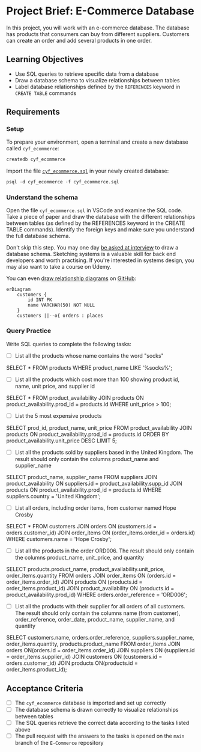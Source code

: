 # Project Brief: E-Commerce Database

In this project, you will work with an e-commerce database. The database has products that consumers can buy from different suppliers. Customers can create an order and add several products in one order.

## Learning Objectives

- Use SQL queries to retrieve specific data from a database
- Draw a database schema to visualize relationships between tables
- Label database relationships defined by the `REFERENCES` keyword in `CREATE TABLE` commands

## Requirements

### Setup

To prepare your environment, open a terminal and create a new database called `cyf_ecommerce`:

```sql
createdb cyf_ecommerce
```

Import the file [`cyf_ecommerce.sql`](./cyf_ecommerce.sql) in your newly created database:

```sql
psql -d cyf_ecommerce -f cyf_ecommerce.sql
```

### Understand the schema

Open the file `cyf_ecommerce.sql` in VSCode and examine the SQL code. Take a piece of paper and draw the database with the different relationships between tables (as defined by the REFERENCES keyword in the CREATE TABLE commands). Identify the foreign keys and make sure you understand the full database schema.

Don't skip this step. You may one day [be asked at interview](https://monzo.com/blog/2022/03/23/demystifying-the-backend-engineering-interview-process) to draw a database schema. Sketching systems is a valuable skill for back end developers and worth practising. If you're interested in systems design, you may also want to take a course on Udemy.

You can even [draw relationship diagrams](https://mermaid.js.org/syntax/entityRelationshipDiagram.html) on [GitHub](https://docs.github.com/en/get-started/writing-on-github/working-with-advanced-formatting/creating-diagrams):

```mermaid
erDiagram
    customers {
        id INT PK
        name VARCHAR(50) NOT NULL
    }
    customers ||--o{ orders : places
```

### Query Practice

Write SQL queries to complete the following tasks:

- [ ] List all the products whose name contains the word "socks"

SELECT * FROM products WHERE product_name LIKE '%socks%';

- [ ] List all the products which cost more than 100 showing product id, name, unit price, and supplier id

SELECT * FROM product_availability JOIN products ON product_availability.prod_id = products.id WHERE unit_price > 100;

- [ ] List the 5 most expensive products

SELECT prod_id, product_name, unit_price FROM product_availability JOIN products ON product_availability.prod_id = products.id ORDER BY product_availability.unit_price DESC LIMIT 5;

- [ ] List all the products sold by suppliers based in the United Kingdom. The result should only contain the columns product_name and supplier_name

SELECT product_name, supplier_name FROM suppliers JOIN product_availability ON suppliers.id = product_availability.supp_id JOIN products ON product_availability.prod_id = products.id WHERE suppliers.country = 'United Kingdom';

- [ ] List all orders, including order items, from customer named Hope Crosby

SELECT * FROM customers JOIN orders ON (customers.id = orders.customer_id) JOIN order_items ON (order_items.order_id = orders.id) WHERE customers.name = 'Hope Crosby'; 

- [ ] List all the products in the order ORD006. The result should only contain the columns product_name, unit_price, and quantity

SELECT products.product_name, product_availability.unit_price, order_items.quantity FROM orders JOIN order_items ON (orders.id = order_items.order_id) JOIN products ON (products.id = order_items.product_id) JOIN product_availability ON (products.id = product_availability.prod_id) WHERE orders.order_reference = 'ORD006'; 

- [ ] List all the products with their supplier for all orders of all customers. The result should only contain the columns name (from customer), order_reference, order_date, product_name, supplier_name, and quantity

SELECT customers.name, orders.order_reference, suppliers.supplier_name, order_items.quantity, products.product_name FROM order_items JOIN orders ON(orders.id = order_items.order_id) JOIN suppliers ON (suppliers.id = order_items.supplier_id) JOIN customers ON (customers.id = orders.customer_id) JOIN products ON(products.id = order_items.product_id);

## Acceptance Criteria

- [ ] The `cyf_ecommerce` database is imported and set up correctly
- [ ] The database schema is drawn correctly to visualize relationships between tables
- [ ] The SQL queries retrieve the correct data according to the tasks listed above
- [ ] The pull request with the answers to the tasks is opened on the `main` branch of the `E-Commerce` repository
